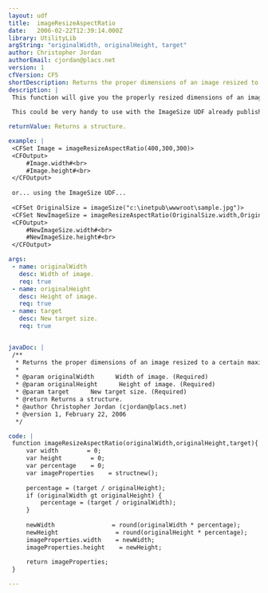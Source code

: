 ```yaml
---
layout: udf
title:  imageResizeAspectRatio
date:   2006-02-22T12:39:14.000Z
library: UtilityLib
argString: "originalWidth, originalHeight, target"
author: Christopher Jordan
authorEmail: cjordan@placs.net
version: 1
cfVersion: CF5
shortDescription: Returns the proper dimensions of an image resized to a certain maximum size.
description: |
 This function will give you the properly resized dimensions of an image. In other words, you give it the original dimensions, the new maximum size, and the UDF returns the new size numbers while maintaining the aspect ratio.
 
 This could be very handy to use with the ImageSize UDF already published on CFLib.org which returns an image's width and height.

returnValue: Returns a structure.

example: |
 <CFSet Image = imageResizeAspectRatio(400,300,300)>
 <CFOutput>
     #Image.width#<br>
     #Image.height#<br>
 </CFOutput>
 
 or... using the ImageSize UDF...
 
 <CFSet OriginalSize = imageSize("c:\inetpub\wwwroot\sample.jpg")>
 <CFSet NewImageSize = imageResizeAspectRatio(OriginalSize.width,OriginalSize.height,150)>
 <CFOutput>
     #NewImageSize.width#<br>
     #NewImageSize.height#<br>
 </CFOutput>

args:
 - name: originalWidth
   desc: Width of image.
   req: true
 - name: originalHeight
   desc: Height of image.
   req: true
 - name: target
   desc: New target size.
   req: true


javaDoc: |
 /**
  * Returns the proper dimensions of an image resized to a certain maximum size.
  * 
  * @param originalWidth      Width of image. (Required)
  * @param originalHeight      Height of image. (Required)
  * @param target      New target size. (Required)
  * @return Returns a structure. 
  * @author Christopher Jordan (cjordan@placs.net) 
  * @version 1, February 22, 2006 
  */

code: |
 function imageResizeAspectRatio(originalWidth,originalHeight,target){
     var width        = 0;
     var height        = 0;
     var percentage    = 0;
     var imageProperties    = structnew();
 
     percentage = (target / originalHeight);
     if (originalWidth gt originalHeight) { 
         percentage = (target / originalWidth);
     }
     
     newWidth                = round(originalWidth * percentage);
     newHeight                = round(originalHeight * percentage);
     imageProperties.width    = newWidth;
     imageProperties.height    = newHeight;
     
     return imageProperties;        
 }

---
```


